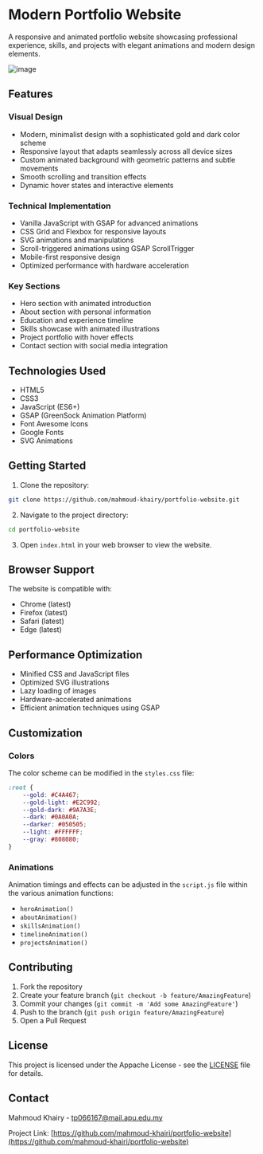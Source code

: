 # Modern Portfolio Website

A responsive and animated portfolio website showcasing professional experience, skills, and projects with elegant animations and modern design elements.

![image](https://github.com/user-attachments/assets/35bf20ed-2a8c-48df-9069-311f7c494918)



## Features

### Visual Design
- Modern, minimalist design with a sophisticated gold and dark color scheme
- Responsive layout that adapts seamlessly across all device sizes
- Custom animated background with geometric patterns and subtle movements
- Smooth scrolling and transition effects
- Dynamic hover states and interactive elements

### Technical Implementation
- Vanilla JavaScript with GSAP for advanced animations
- CSS Grid and Flexbox for responsive layouts
- SVG animations and manipulations
- Scroll-triggered animations using GSAP ScrollTrigger
- Mobile-first responsive design
- Optimized performance with hardware acceleration

### Key Sections
- Hero section with animated introduction
- About section with personal information
- Education and experience timeline
- Skills showcase with animated illustrations
- Project portfolio with hover effects
- Contact section with social media integration

## Technologies Used

- HTML5
- CSS3
- JavaScript (ES6+)
- GSAP (GreenSock Animation Platform)
- Font Awesome Icons
- Google Fonts
- SVG Animations

## Getting Started

1. Clone the repository:
```bash
git clone https://github.com/mahmoud-khairy/portfolio-website.git
```

2. Navigate to the project directory:
```bash
cd portfolio-website
```

3. Open `index.html` in your web browser to view the website.



## Browser Support

The website is compatible with:
- Chrome (latest)
- Firefox (latest)
- Safari (latest)
- Edge (latest)

## Performance Optimization

- Minified CSS and JavaScript files
- Optimized SVG illustrations
- Lazy loading of images
- Hardware-accelerated animations
- Efficient animation techniques using GSAP

## Customization

### Colors
The color scheme can be modified in the `styles.css` file:
```css
:root {
    --gold: #C4A467;
    --gold-light: #E2C992;
    --gold-dark: #9A7A3E;
    --dark: #0A0A0A;
    --darker: #050505;
    --light: #FFFFFF;
    --gray: #808080;
}
```

### Animations
Animation timings and effects can be adjusted in the `script.js` file within the various animation functions:
- `heroAnimation()`
- `aboutAnimation()`
- `skillsAnimation()`
- `timelineAnimation()`
- `projectsAnimation()`

## Contributing

1. Fork the repository
2. Create your feature branch (`git checkout -b feature/AmazingFeature`)
3. Commit your changes (`git commit -m 'Add some AmazingFeature'`)
4. Push to the branch (`git push origin feature/AmazingFeature`)
5. Open a Pull Request

## License

This project is licensed under the Appache License - see the [LICENSE](LICENSE) file for details.

## Contact

Mahmoud Khairy - tp066167@mail.apu.edu.my

Project Link: [https://github.com/mahmoud-khairi/portfolio-website](https://github.com/mahmoud-khairi/portfolio-website)
